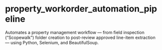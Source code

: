 # property_workorder_automation_pipeline
Automates a property management workflow — from field inspection (“Scopewalk”) folder creation to post-review approved line-item extraction — using Python, Selenium, and BeautifulSoup.
